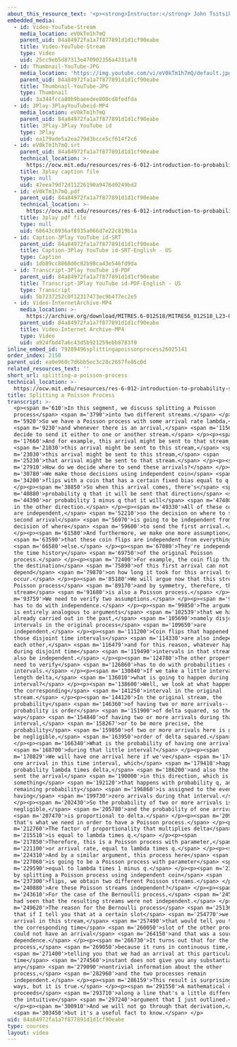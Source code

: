 ```yaml
---
about_this_resource_text: '<p><strong>Instructor:</strong> John Tsitsiklis</p>'
embedded_media:
  - id: Video-YouTube-Stream
    media_location: eV0kTm1h7mQ
    parent_uid: 84a84972fa1a7f877891d1d1cf90eabe
    title: Video-YouTube-Stream
    type: Video
    uid: 25cc9eb5d87313e470902356a4331af8
  - id: Thumbnail-YouTube-JPG
    media_location: 'https://img.youtube.com/vi/eV0kTm1h7mQ/default.jpg'
    parent_uid: 84a84972fa1a7f877891d1d1cf90eabe
    title: Thumbnail-YouTube-JPG
    type: Thumbnail
    uid: 3a344fcca80b9baeedee800cd8fedfda
  - id: 3Play-3PlayYouTubeid-MP4
    media_location: eV0kTm1h7mQ
    parent_uid: 84a84972fa1a7f877891d1d1cf90eabe
    title: 3Play-3Play YouTube id
    type: 3Play
    uid: ea179ade5a2ea279d3bcce5cf614f2c6
  - id: eV0kTm1h7mQ.srt
    parent_uid: 84a84972fa1a7f877891d1d1cf90eabe
    technical_location: >-
      https://ocw.mit.edu/resources/res-6-012-introduction-to-probability-spring-2018/part-iii-random-processes/splitting-a-poisson-process/eV0kTm1h7mQ.srt
    title: 3play caption file
    type: null
    uid: 47eea79d72d11226190a9476d0249bd2
  - id: eV0kTm1h7mQ.pdf
    parent_uid: 84a84972fa1a7f877891d1d1cf90eabe
    technical_location: >-
      https://ocw.mit.edu/resources/res-6-012-introduction-to-probability-spring-2018/part-iii-random-processes/splitting-a-poisson-process/eV0kTm1h7mQ.pdf
    title: 3play pdf file
    type: null
    uid: 68643c8936af8935a066d7e22c819b1a
  - id: Caption-3Play YouTube id-SRT
    parent_uid: 84a84972fa1a7f877891d1d1cf90eabe
    title: Caption-3Play YouTube id-SRT-English - US
    type: Caption
    uid: 1db89cc8868d0c82b98ca43e546fd9da
  - id: Transcript-3Play YouTube id-PDF
    parent_uid: 84a84972fa1a7f877891d1d1cf90eabe
    title: Transcript-3Play YouTube id-PDF-English - US
    type: Transcript
    uid: 5b7237252c0f12317473ec9b477ec2e5
  - id: Video-InternetArchive-MP4
    media_location: >-
      https://archive.org/download/MITRES.6-012S18/MITRES6_012S18_L23-06_300k.mp4
    parent_uid: 84a84972fa1a7f877891d1d1cf90eabe
    title: Video-Internet Archive-MP4
    type: Video
    uid: a924fbd47a6c43d5b921259ebb8783f0
inline_embed_id: 79289496splittingapoissonprocess26025141
order_index: 2150
parent_uid: ea0e960c7d6bb5ec3c28c2657fe85c0d
related_resources_text: ''
short_url: splitting-a-poisson-process
technical_location: >-
  https://ocw.mit.edu/resources/res-6-012-introduction-to-probability-spring-2018/part-iii-random-processes/splitting-a-poisson-process
title: Splitting a Poisson Process
transcript: >-
  <p><span m='610'>In this segment, we discuss splitting a Poisson
  process</span> <span m='3790'>into two different streams.</span> </p><p><span
  m='5920'>So we have a Poisson process with some arrival rate lambda,</span>
  <span m='9230'>and whenever there is an arrival,</span> <span m='11560'>we
  decide to send it either to one or another stream.</span> </p><p><span
  m='17660'>And for example, this arrival might be sent to that stream,</span>
  <span m='21030'>this arrival might be sent to this stream,</span> <span
  m='23030'>this arrival might be sent to this stream,</span> <span
  m='25230'>that arrival might be sent to that stream.</span> </p><p><span
  m='27910'>How do we decide where to send these arrivals?</span> </p><p><span
  m='30780'>We make those decisions using independent coin</span> <span
  m='34200'>flips with a coin that has a certain fixed bias equal to q.</span>
  </p><p><span m='38850'>So when this arrival comes, there's</span> <span
  m='40880'>probability q that it will be sent that direction</span> <span
  m='44390'>or probability 1 minus q that it will</span> <span m='47480'>be sent
  in the other direction.</span> </p><p><span m='49330'>All of these coin flips
  are independent,</span> <span m='52210'>so the decision on where to send the
  second arrival</span> <span m='56970'>is going to be independent from the
  decision of where</span> <span m='59600'>to send the first arrival.</span>
  </p><p><span m='61580'>And furthermore, we make one more assumption</span>
  <span m='63590'>that these coin flips are independent from everything</span>
  <span m='66580'>else.</span> </p><p><span m='67080'>They're independent from
  the time history</span> <span m='69750'>of the original Poisson
  process.</span> </p><p><span m='72400'>For example, the coin flip that decides
  the destination</span> <span m='75890'>of this first arrival can not
  depend</span> <span m='79870'>on how long it took for this arrival to
  occur.</span> </p><p><span m='85180'>We will argue now that this stream is a
  Poisson process</span> <span m='89170'>and by symmetry, therefore, this
  stream</span> <span m='91680'>is also a Poisson process.</span> </p><p><span
  m='93759'>We need to verify two assumptions.</span> </p><p><span m='97000'>One
  has to do with independence.</span> </p><p><span m='99850'>The argument here
  is entirely analogous to arguments</span> <span m='102539'>that we have
  already carried out in the past,</span> <span m='105690'>namely disjoint time
  intervals in the original process</span> <span m='109650'>are
  independent.</span> </p><p><span m='111200'>Coin flips that happened during
  those disjoint time intervals</span> <span m='114330'>are also independent of
  each other,</span> <span m='116479'>and for this reason, whatever happens
  during disjoint time</span> <span m='119490'>intervals in that stream will
  also be independent.</span> </p><p><span m='124780'>The other property that we
  need to verify</span> <span m='126860'>has to do with probabilities of small
  intervals.</span> </p><p><span m='130840'>If we take a little interval here of
  length delta,</span> <span m='136010'>what is going to happen during that
  interval?</span> </p><p><span m='138600'>Well, we look at what happens during
  the corresponding</span> <span m='141250'>interval in the original
  stream.</span> </p><p><span m='144120'>In the original stream, the
  probability</span> <span m='146360'>of having two or more arrivals-- this
  probability is order</span> <span m='151900'>of delta squared, so there's no
  way</span> <span m='154840'>of having two or more arrivals during that little
  interval,</span> <span m='158267'>or to be more precise, the
  probability</span> <span m='159850'>of two or more arrivals here is going to
  be negligible,</span> <span m='163950'>order of delta squared.</span>
  </p><p><span m='166340'>What is the probability of having one arrival</span>
  <span m='168700'>during that little interval?</span> </p><p><span
  m='170829'>We will have one arrival here if we've</span> <span m='174180'>had
  one arrival in this time interval, which</span> <span m='179410'>happens with
  probability lambda times delta,</span> <span m='186200'>and also the coin flip
  sent the arrival</span> <span m='190000'>in this direction, which is
  something</span> <span m='192120'>that happens with probability q, and the
  remaining probability</span> <span m='196860'>is assigned to the event of
  having</span> <span m='199730'>zero arrivals during that interval.</span>
  </p><p><span m='202430'>So the probability of two or more arrivals is
  negligible,</span> <span m='205780'>and the probability of one arrival</span>
  <span m='207470'>is proportional to delta.</span> </p><p><span m='209420'>And
  that's what we need in order to have a Poisson process.</span> </p><p><span
  m='212760'>The factor of proportionality that multiplies delta</span> <span
  m='215510'>is equal to lambda times q.</span> </p><p><span
  m='217850'>Therefore, this is a Poisson process with parameter,</span> <span
  m='221100'>or arrival rate, equal to lambda times q.</span> </p><p><span
  m='224310'>And by a similar argument, this process here</span> <span
  m='227060'>is going to be a Poisson process with parameter</span> <span
  m='229590'>equal to lambda times 1 minus q.</span> </p><p><span m='233610'>So
  by splitting a Poisson process using independent coin</span> <span
  m='237300'>flips, we obtain two different Poisson streams.</span> </p><p><span
  m='240880'>Are these Poisson streams independent?</span> </p><p><span
  m='243610'>For the case of the Bernoulli process,</span> <span m='245440'>we
  had seen that the resulting streams were not independent.</span> </p><p><span
  m='249620'>The reason for the Bernoulli process</span> <span m='251360'>was
  that if I tell you that at a certain slot</span> <span m='254770'>we had an
  arrival in this stream,</span> <span m='257490'>that would tell you that in
  the corresponding time</span> <span m='260050'>slot of the other process you
  could not have an arrival</span> <span m='264150'>and that was a source of
  dependence.</span> </p><p><span m='266730'>It turns out that for the Poisson
  process,</span> <span m='269050'>because it runs in continuous time,</span>
  <span m='271400'>telling you that we had an arrival at this particular
  time</span> <span m='274560'>instant does not give you any substantial or
  any</span> <span m='279090'>nontrivial information about the other
  process,</span> <span m='282960'>and the two processes remain
  independent.</span> </p><p><span m='286159'>This result is surprising in some
  ways, but it is true.</span> </p><p><span m='291550'>A mathematical derivation
  proceeds</span> <span m='293710'>along a line that's a little different from
  the intuitive</span> <span m='297240'>argument that I just outlined.</span>
  </p><p><span m='300910'>And we will not go through that derivation,</span>
  <span m='303450'>but it's a useful fact to know.</span> </p>
uid: 84a84972fa1a7f877891d1d1cf90eabe
type: courses
layout: video
---
```

